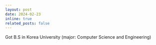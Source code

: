 ```yaml
---
layout: post
date: 2024-02-23
inline: true
related_posts: false
---
```


Got B.S in Korea University (major: Computer Science and Engineering)